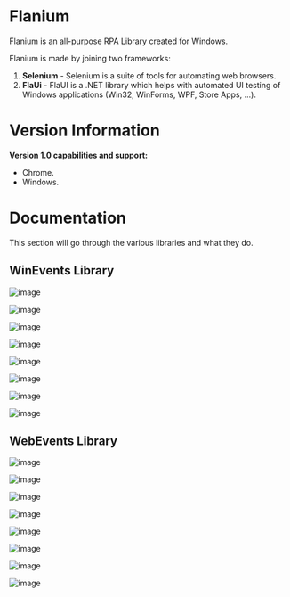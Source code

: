 # Flanium

Flanium is an all-purpose RPA Library created for Windows.

Flanium is made by joining two frameworks:
 1. **Selenium** - Selenium is a suite of tools for automating web browsers.
 2. **FlaUi** - FlaUI is a .NET library which helps with automated UI testing of Windows applications (Win32, WinForms, WPF, Store Apps, ...).
 
 # Version Information
 
 **Version 1.0 capabilities and support:**
 
 * Chrome.
 * Windows.
    
# Documentation
This section will go through the various libraries and what they do.

## WinEvents Library

![image](https://user-images.githubusercontent.com/110975879/184162209-37824e62-cbed-41d2-a95d-d5d1bb757f93.png)

![image](https://user-images.githubusercontent.com/110975879/184162255-702747c7-6a6a-4eda-98fb-52527418d9fe.png)

![image](https://user-images.githubusercontent.com/110975879/184162300-7c98c714-28e5-48b5-9989-23d94909bd97.png)

![image](https://user-images.githubusercontent.com/110975879/184162324-de22bc0d-4c14-44a4-bac7-170a3170e634.png)

![image](https://user-images.githubusercontent.com/110975879/184162362-ff14ed69-8b07-4135-bc53-4c17d4b0fb63.png)

![image](https://user-images.githubusercontent.com/110975879/184162499-9a8cb738-2972-46d2-80ad-4e34275f3467.png)

![image](https://user-images.githubusercontent.com/110975879/184162530-9b2a885e-27b2-43ec-884a-83c1e74496cb.png)

![image](https://user-images.githubusercontent.com/110975879/184162557-693def0b-5094-4fa2-8030-9a2a187f6766.png)

## WebEvents Library

![image](https://user-images.githubusercontent.com/110975879/184162800-a82b9834-ffe8-4283-9740-714c06d9666d.png)

![image](https://user-images.githubusercontent.com/110975879/184163948-e0ece6cd-64f1-4e8c-b1e5-782ab1676b38.png)

![image](https://user-images.githubusercontent.com/110975879/184162913-d926465e-19f6-4fd7-8dc4-b26ad0bd6472.png)

![image](https://user-images.githubusercontent.com/110975879/184162956-0640102d-426e-4206-bbd8-2d1632f13cf1.png)

![image](https://user-images.githubusercontent.com/110975879/184162992-161e3482-8675-4c4f-bb2a-725e77def702.png)

![image](https://user-images.githubusercontent.com/110975879/184163040-aa37b993-8617-4bda-b6ea-6134b0750a89.png)

![image](https://user-images.githubusercontent.com/110975879/184163077-facb31e8-0e10-4f87-9db7-ca0bcbfb7feb.png)

![image](https://user-images.githubusercontent.com/110975879/184163128-549cea31-1175-4d4e-bfc1-d840d1933478.png)



